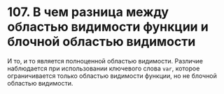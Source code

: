 # 107. В чем разница между областью видимости функции и блочной областью видимости

И то, и то является полноценной областью видимости. Различие наблюдается при использовании ключевого слова `var`, которое ограничивается только областью видимости функции, но не блочной областью видимости.
